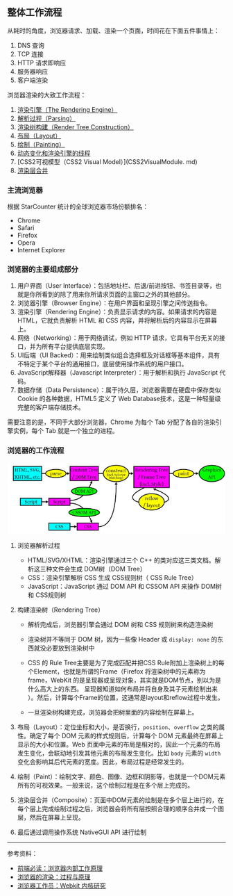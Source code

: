 ## 整体工作流程

从耗时的角度，浏览器请求、加载、渲染一个页面，时间花在下面五件事情上：

1. DNS 查询
2. TCP 连接
3. HTTP 请求即响应
4. 服务器响应
5. 客户端渲染

浏览器渲染的大致工作流程：

1. [渲染引擎（The Rendering Engine）](the-rendering-engine.md)
2. [解析过程（Parsing）](parsing.md)
3. [渲染树构建（Render Tree Construction）](render-tree-construction.md)
4. [布局（Layout）](layout.md)
5. [绘制（Painting）](painting.md)
6. [动态变化和渲染引擎的线程](dynamic-changes-and-rendering-engine-threads.md)
7. [CSS2可视模型（CSS2 Visual Model）](CSS2VisualModule. md)
8. [渲染层合并](composite.md)

### 主流浏览器

根据 StarCounter 统计的全球浏览器市场份额排名：

- Chrome
- Safari
- Firefox
- Opera
- Internet Explorer

### 浏览器的主要组成部分

1. 用户界面（User Interface）：包括地址栏、后退/前进按钮、书签目录等，也就是你所看到的除了用来你所请求页面的主窗口之外的其他部分。
2. 浏览器引擎（Browser Engine）：在用户界面和呈现引擎之间传送指令。
3. 渲染引擎（Rendering Engine）：负责显示请求的内容。如果请求的内容是 HTML，它就负责解析 HTML 和 CSS 内容，并将解析后的内容显示在屏幕上。
4. 网络（Networking）：用于网络调试，例如 HTTP 请求，它具有平台无关的接口，并为所有平台提供底层实现。
5. UI后端（UI Backed）：用来绘制类似组合选择框及对话框等基本组件，具有不特定于某个平台的通用接口，底层使用操作系统的用户接口。
6. JavaScript解释器（Javascript Interpreter）：用于解析和执行 JavaScript 代码。
7. 数据存储（Data Persistence）：属于持久层，浏览器需要在硬盘中保存类似 Cookie 的各种数据，HTML5 定义了 Web Database技术，这是一种轻量级完整的客户端存储技术。

需要注意的是，不同于大部分浏览器，Chrome 为每个 Tab 分配了各自的渲染引擎实例，每个 Tab 就是一个独立的进程。

### 浏览器的工作流程

![浏览器工作大致流程](../../images/5/743418c6-cb11-416e-bccc-688afae04b01.jpg)

1. 浏览器解析过程

   - HTML/SVG/XHTML：渲染引擎通过三个 C++ 的类对应这三类文档。解析这三种文件会生成 DOM树（DOM Tree）
   - CSS：渲染引擎解析 CSS 生成 CSS规则树（ CSS Rule Tree）
   - JavaScript：JavaScript 通过 DOM API 和 CSSOM API 来操作 DOM树 和 CSS规则树

2. 构建渲染树（Rendering Tree）

   - 解析完成后，浏览器引擎会通过 DOM 树和 CSS 规则树来构造渲染树

   - 渲染树并不等同于 DOM 树，因为一些像 Header 或 `display: none` 的东西就没必要放到渲染树中
   - CSS 的 Rule Tree主要是为了完成匹配并把CSS Rule附加上渲染树上的每个Element，也就是所谓的Frame（Firefox 将渲染树中的元素称为frame，WebKit 的是呈现器或呈现对象，其实就是DOM节点，别以为是什么高大上的东西。 呈现器知道如何布局并将自身及其子元素绘制出来 ）。然后，计算每个Frame的位置，这通常是layout和reflow过程中发生。
   - 一旦渲染树构建完成，浏览器会把树里面的内容绘制在屏幕上。

3. 布局（Layout）：定位坐标和大小，是否换行，`position`、`overflow` 之类的属性。确定了每个 DOM 元素的样式规则后，计算每个 DOM 元素最终在屏幕上显示的大小和位置。Web 页面中元素的布局是相对的，因此一个元素的布局发生变化，会联动地引发其他元素的布局发生变化。比如 `body` 元素的 `width` 变化会影响其后代元素的宽度。因此，布局过程是经常发生的。

4. 绘制（Paint）：绘制文字、颜色、图像、边框和阴影等，也就是一个DOM元素所有的可视效果。一般来说，这个绘制过程是在多个层上完成的。

5. 渲染层合并（Composite）：页面中DOM元素的绘制是在多个层上进行的，在每个层上完成绘制过程之后，浏览器会将所有层按照合理的顺序合并成一个图层，然后在屏幕上呈现。

6. 最后通过调用操作系统 NativeGUI API 进行绘制

---

参考资料：

- [前端必读：浏览器内部工作原理](https://www.cnblogs.com/wjlog/p/5744753.html#chapter8)
- [浏览器的渲染：过程与原理](https://zhuanlan.zhihu.com/p/29418126)
- [浏览器工作员：Webkit 内核研究](https://juejin.im/entry/5a9a379af265da239d48c027)